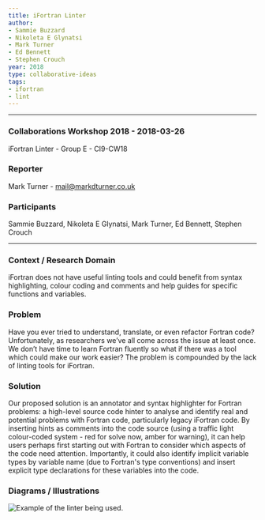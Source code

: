 ```yaml
---
title: iFortran Linter
author:
- Sammie Buzzard
- Nikoleta E Glynatsi
- Mark Turner
- Ed Bennett
- Stephen Crouch
year: 2018
type: collaborative-ideas
tags:
- ifortran
- lint
---
```


<hr>

### Collaborations Workshop 2018 - 2018-03-26

iFortran Linter - Group E - CI9-CW18


### **Reporter**

Mark Turner - mail@markdturner.co.uk


### **Participants**

Sammie Buzzard, Nikoleta E Glynatsi, Mark Turner, Ed Bennett, Stephen Crouch


---


### **Context / Research Domain**

iFortran does not have useful linting tools and could benefit from syntax highlighting, colour coding and comments and help guides for specific functions and variables.


### **Problem**

Have you ever tried to understand, translate, or even refactor Fortran code? Unfortunately, as researchers we’ve all come across the issue at least once. We don’t have time to learn Fortran fluently so what if there was a tool which could make our work easier? The problem is compounded by the lack of linting tools for iFortran.


### **Solution**

Our proposed solution is an annotator and syntax highlighter for Fortran problems: a high-level source code hinter to analyse and identify real and potential problems with Fortran code, particularly legacy iFortran code. By inserting hints as comments into the code source (using a traffic light colour-coded system - red for solve now, amber for warning), it can help users perhaps first starting out with Fortran to consider which aspects of the code need attention. Importantly, it could also identify implicit variable types by variable name (due to Fortran's type conventions) and insert explicit type declarations for these variables into the code.


### **Diagrams / Illustrations**

![Example of the linter being used.](../images/cw18-ifortran-linter.png)

